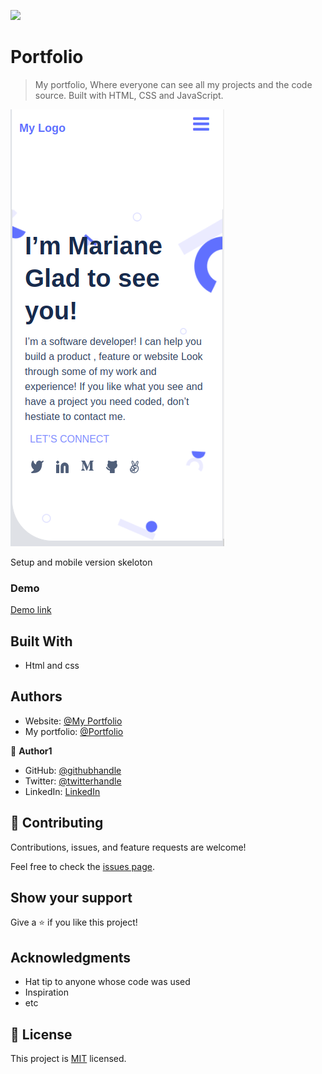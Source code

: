 ![](https://github.com/LionRouge1/Portfolio.git)

# Portfolio

>  My portfolio, Where everyone can see all my projects and the code source. Built with HTML, CSS and JavaScript. 

![screenshot](images/Screenshot_ps_pr.png)

Setup and mobile version skeloton

### Demo
[Demo link](https://lionrouge1.github.io/Portfolio/)

## Built With

- Html and css

## Authors
- Website: [@My Portfolio](https://lionrouge1.github.io/Portfolio/)
- My portfolio: [@Portfolio](https://lionrouge1.github.io/Portfolio/)

👤 **Author1**

- GitHub: [@githubhandle](https://github.com/LionRouge1)
- Twitter: [@twitterhandle](https://twitter.com/@Matchoudi1)
- LinkedIn: [LinkedIn](https://linkedin.com/in/linkedinhandle)


## 🤝 Contributing

Contributions, issues, and feature requests are welcome!

Feel free to check the [issues page](../../issues/).

## Show your support

Give a ⭐️ if you like this project!

## Acknowledgments

- Hat tip to anyone whose code was used
- Inspiration
- etc

## 📝 License

This project is [MIT](./MIT.md) licensed.
